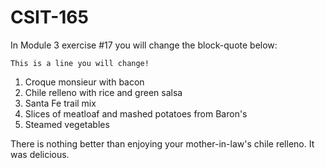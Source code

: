 # CSIT-165

In Module 3 exercise #17 you will change the block-quote below:

`This is a line you will change!`

1) Croque monsieur with bacon
2) Chile relleno with rice and green salsa
3) Santa Fe trail mix
4) Slices of meatloaf and mashed potatoes from Baron's
5) Steamed vegetables

There is nothing better than enjoying your mother-in-law's chile relleno.  It was delicious.
